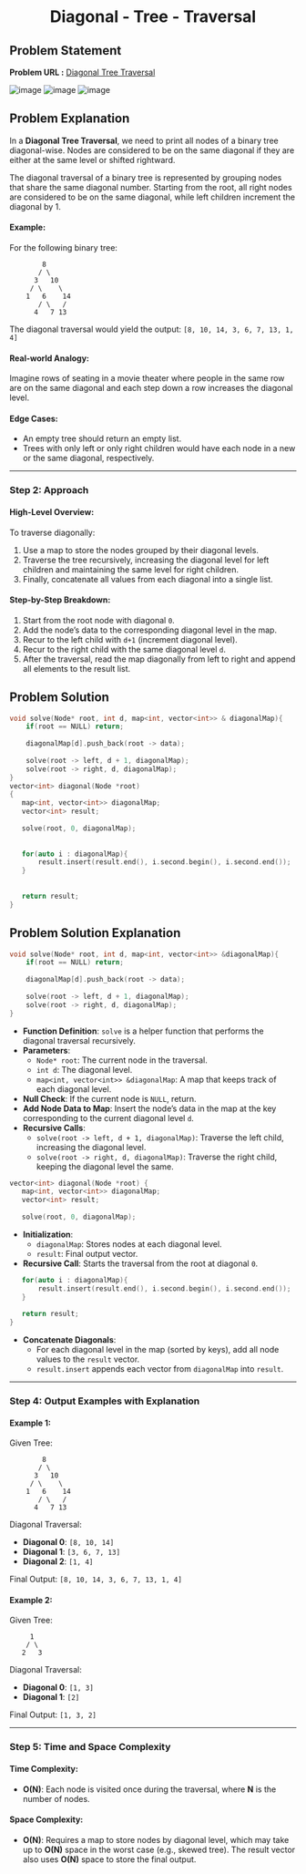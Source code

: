 <h1 align='center'>Diagonal - Tree - Traversal</h1>

## Problem Statement

**Problem URL :** [Diagonal Tree Traversal](https://www.geeksforgeeks.org/problems/diagonal-traversal-of-binary-tree/1)

![image](https://github.com/user-attachments/assets/e5b3885e-a9cf-4eb7-93c6-b3fb04852fcb)
![image](https://github.com/user-attachments/assets/67d329f7-55da-4dba-aeee-980ce629c5ea)
![image](https://github.com/user-attachments/assets/be62b727-6911-4403-a911-cf805bbee0fb)

## Problem Explanation

In a **Diagonal Tree Traversal**, we need to print all nodes of a binary tree diagonal-wise. Nodes are considered to be on the same diagonal if they are either at the same level or shifted rightward.

The diagonal traversal of a binary tree is represented by grouping nodes that share the same diagonal number. Starting from the root, all right nodes are considered to be on the same diagonal, while left children increment the diagonal by 1.

#### Example:
For the following binary tree:
```
        8
       / \
      3   10
     / \    \
    1   6    14
       / \   /
      4   7 13 
```

The diagonal traversal would yield the output: `[8, 10, 14, 3, 6, 7, 13, 1, 4]`

#### Real-world Analogy:
Imagine rows of seating in a movie theater where people in the same row are on the same diagonal and each step down a row increases the diagonal level.

#### Edge Cases:
- An empty tree should return an empty list.
- Trees with only left or only right children would have each node in a new or the same diagonal, respectively.

---

### Step 2: Approach

#### High-Level Overview:
To traverse diagonally:
1. Use a map to store the nodes grouped by their diagonal levels.
2. Traverse the tree recursively, increasing the diagonal level for left children and maintaining the same level for right children.
3. Finally, concatenate all values from each diagonal into a single list.

#### Step-by-Step Breakdown:
1. Start from the root node with diagonal `0`.
2. Add the node’s data to the corresponding diagonal level in the map.
3. Recur to the left child with `d+1` (increment diagonal level).
4. Recur to the right child with the same diagonal level `d`.
5. After the traversal, read the map diagonally from left to right and append all elements to the result list.

## Problem Solution
```cpp
void solve(Node* root, int d, map<int, vector<int>> & diagonalMap){
    if(root == NULL) return;
    
    diagonalMap[d].push_back(root -> data);
    
    solve(root -> left, d + 1, diagonalMap);
    solve(root -> right, d, diagonalMap);
}
vector<int> diagonal(Node *root)
{
   map<int, vector<int>> diagonalMap;
   vector<int> result;
   
   solve(root, 0, diagonalMap);
   
   
   for(auto i : diagonalMap){
       result.insert(result.end(), i.second.begin(), i.second.end());
   }
   
   
   return result;
}
```

## Problem Solution Explanation

```cpp
void solve(Node* root, int d, map<int, vector<int>> &diagonalMap){
    if(root == NULL) return;
    
    diagonalMap[d].push_back(root -> data);
    
    solve(root -> left, d + 1, diagonalMap);
    solve(root -> right, d, diagonalMap);
}
```
- **Function Definition**: `solve` is a helper function that performs the diagonal traversal recursively.
- **Parameters**:
  - `Node* root`: The current node in the traversal.
  - `int d`: The diagonal level.
  - `map<int, vector<int>> &diagonalMap`: A map that keeps track of each diagonal level.
- **Null Check**: If the current node is `NULL`, return.
- **Add Node Data to Map**: Insert the node’s data in the map at the key corresponding to the current diagonal level `d`.
- **Recursive Calls**:
  - `solve(root -> left, d + 1, diagonalMap)`: Traverse the left child, increasing the diagonal level.
  - `solve(root -> right, d, diagonalMap)`: Traverse the right child, keeping the diagonal level the same.

```cpp
vector<int> diagonal(Node *root) {
   map<int, vector<int>> diagonalMap;
   vector<int> result;
   
   solve(root, 0, diagonalMap);
```
- **Initialization**:
  - `diagonalMap`: Stores nodes at each diagonal level.
  - `result`: Final output vector.
- **Recursive Call**: Starts the traversal from the root at diagonal `0`.

```cpp
   for(auto i : diagonalMap){
       result.insert(result.end(), i.second.begin(), i.second.end());
   }
   
   return result;
}
```
- **Concatenate Diagonals**:
  - For each diagonal level in the map (sorted by keys), add all node values to the `result` vector.
  - `result.insert` appends each vector from `diagonalMap` into `result`.

---

### Step 4: Output Examples with Explanation

#### Example 1:
Given Tree:
```
        8
       / \
      3   10
     / \    \
    1   6    14
       / \   /
      4   7 13 
```

Diagonal Traversal:
- **Diagonal 0**: `[8, 10, 14]`
- **Diagonal 1**: `[3, 6, 7, 13]`
- **Diagonal 2**: `[1, 4]`

Final Output: `[8, 10, 14, 3, 6, 7, 13, 1, 4]`

#### Example 2:
Given Tree:
```
     1
    / \
   2   3
```

Diagonal Traversal:
- **Diagonal 0**: `[1, 3]`
- **Diagonal 1**: `[2]`

Final Output: `[1, 3, 2]`

---

### Step 5: Time and Space Complexity

#### Time Complexity:
- **O(N)**: Each node is visited once during the traversal, where **N** is the number of nodes.

#### Space Complexity:
- **O(N)**: Requires a map to store nodes by diagonal level, which may take up to **O(N)** space in the worst case (e.g., skewed tree). The result vector also uses **O(N)** space to store the final output.
